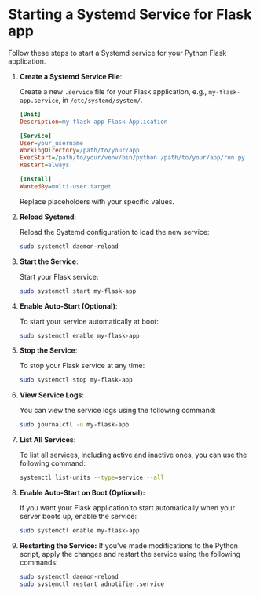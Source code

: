 # Starting a Systemd Service for Flask app

Follow these steps to start a Systemd service for your Python Flask application.

1. **Create a Systemd Service File**:
   
   Create a new `.service` file for your Flask application, e.g., `my-flask-app.service`, in `/etc/systemd/system/`.

   ```ini
   [Unit]
   Description=my-flask-app Flask Application

   [Service]
   User=your_username
   WorkingDirectory=/path/to/your/app
   ExecStart=/path/to/your/venv/bin/python /path/to/your/app/run.py
   Restart=always

   [Install]
   WantedBy=multi-user.target
   ```

   Replace placeholders with your specific values.

2. **Reload Systemd**:
   
   Reload the Systemd configuration to load the new service:

   ```bash
   sudo systemctl daemon-reload
   ```

3. **Start the Service**:
   
   Start your Flask service:

   ```bash
   sudo systemctl start my-flask-app
   ```

4. **Enable Auto-Start (Optional)**:
   
   To start your service automatically at boot:

   ```bash
   sudo systemctl enable my-flask-app
   ```

5. **Stop the Service**:
   
   To stop your Flask service at any time:

   ```bash
   sudo systemctl stop my-flask-app
   ```

6. **View Service Logs**:
   
   You can view the service logs using the following command:

   ```bash
   sudo journalctl -u my-flask-app
   ```
7. **List All Services**:
   
   To list all services, including active and inactive ones, you can use the following command:
   ```bash
   systemctl list-units --type=service --all
   ```
8. **Enable Auto-Start on Boot (Optional):**

   If you want your Flask application to start automatically when your server boots up, enable the service:
   ```bash
   sudo systemctl enable my-flask-app
   ```


9. **Restarting the Service:**
   If you've made modifications to the Python script, apply the changes and restart the service using the following commands:
   ```bash
   sudo systemctl daemon-reload
   sudo systemctl restart adnotifier.service
   ```